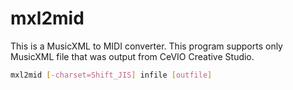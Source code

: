 mxl2mid
=======

This is a MusicXML to MIDI converter. 
This program supports only MusicXML file that was output from CeVIO Creative Studio.

```bash
mxl2mid [-charset=Shift_JIS] infile [outfile]
```
